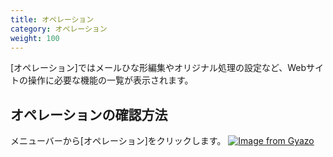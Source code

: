 ```yaml
---
title: オペレーション
category: オペレーション
weight: 100
---
```


[オペレーション]ではメールひな形編集やオリジナル処理の設定など、Webサイトの操作に必要な機能の一覧が表示されます。

## オペレーションの確認方法
メニューバーから[オペレーション]をクリックします。
[![Image from Gyazo](https://t.gyazo.com/teams/diverta/cbd0676f7871354178c13dfe231ae217.png)](https://diverta.gyazo.com/cbd0676f7871354178c13dfe231ae217)
